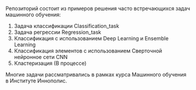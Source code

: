 Репозиторий состоит из примеров решения часто встречающихся задач машинного обучения: </br>
1) Задача классификации Classification_task </br>
2) Задача регрессии Regression_task </br>
3) Классификация с использованием Deep Learning и Ensemble Learning </br>
4) Классификация элементов с использованием Сверточной нейронное сети CNN </br>
5) Кластеризация (В процессе)</br>

Многие задачи рассматривались в рамках курса Машинного обучения в Институте Иннополис.
